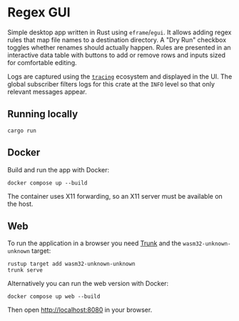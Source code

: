 # Regex GUI
Simple desktop app written in Rust using `eframe`/`egui`. It allows adding
regex rules that map file names to a destination directory. A "Dry Run"
checkbox toggles whether renames should actually happen. Rules are presented in
an interactive data table with buttons to add or remove rows and inputs sized
for comfortable editing.

Logs are captured using the [`tracing`](https://crates.io/crates/tracing)
ecosystem and displayed in the UI. The global subscriber filters logs for this
crate at the `INFO` level so that only relevant messages appear.

## Running locally

```
cargo run
```

## Docker

Build and run the app with Docker:

```
docker compose up --build
```

The container uses X11 forwarding, so an X11 server must be available on the
host.

## Web

To run the application in a browser you need
[Trunk](https://trunkrs.dev/) and the `wasm32-unknown-unknown` target:

```
rustup target add wasm32-unknown-unknown
trunk serve
```

Alternatively you can run the web version with Docker:

```
docker compose up web --build
```

Then open <http://localhost:8080> in your browser.
